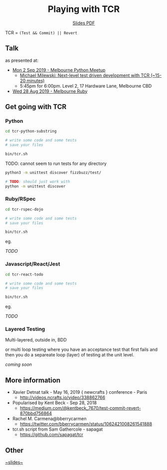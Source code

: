 <h1 align="center">Playing with TCR</h1>

<div align="center">

[Slides PDF](Playing_with_TCR.pdf)

</div>

TCR = `(Test && Commit) || Revert`

## Talk

as presented at:
  * [Mon 2 Sep 2019 - Melbourne Python Meetup](https://www.meetup.com/Melbourne-Python-Meetup-Group/events/rrvtsqyzmbdb/)
    - [Michael Milewski: Next-level test driven development with TCR (~15-20 minutes)](https://wiki.python.org/moin/MelbournePUG)
    - 5:45pm for 6:00pm. Level 2, 17 Hardware Lane, Melbourne CBD
  * [Wed 28 Aug 2019 - Melbourne Ruby](https://www.meetup.com/Ruby-On-Rails-Oceania-Melbourne/events/hrznsqyzlblc/)

## Get going with TCR

### Python

```sh
cd tcr-python-substring

# write some code and some tests
# save your files

bin/tcr.sh
```

TODO: cannot seem to run tests for any directory

```sh
python3 -m unittest discover fizzbuzz/test/

# TODO: should just work with
python -m unittest discover
```

### Ruby/RSpec

```sh
cd tcr-rspec-dojo

# write some code and some tests
# save your files

bin/tcr.sh
```

eg.

  _TODO_

### Javascript/React/Jest

```sh
cd tcr-react-todo

# write some code and some tests
# save your files

bin/tcr.sh
```

eg.

  _TODO_

### Layered Testing

Multi-layered, outside in, BDD

or multi loop testing where you have an acceptance test that first fails and
then you do a separeate loop (layer) of testing at the unit level.

_coming soon_

## More information

* Xavier Detnat talk - May 16, 2019 { newcrafts } conference - Paris
  * http://videos.ncrafts.io/video/338862766
* Popularised by Kent Beck - Sep 28, 2018
  * https://medium.com/@kentbeck_7670/test-commit-revert-870bbd756864
* Rachel M. Carmena@bberrycarmen
  * https://twitter.com/bberrycarmen/status/1062421008261541888 
* tcr.sh script from Sam Gathercole - sapagat
  * https://github.com/sapagat/tcr 

## Other

[~slides~](https://failure-driven.github.io/playing-with-tcr/)

